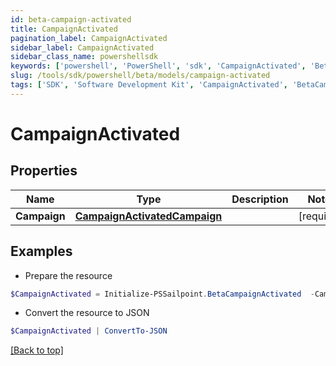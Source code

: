 ```yaml
---
id: beta-campaign-activated
title: CampaignActivated
pagination_label: CampaignActivated
sidebar_label: CampaignActivated
sidebar_class_name: powershellsdk
keywords: ['powershell', 'PowerShell', 'sdk', 'CampaignActivated', 'BetaCampaignActivated'] 
slug: /tools/sdk/powershell/beta/models/campaign-activated
tags: ['SDK', 'Software Development Kit', 'CampaignActivated', 'BetaCampaignActivated']
---
```



# CampaignActivated

## Properties

Name | Type | Description | Notes
------------ | ------------- | ------------- | -------------
**Campaign** | [**CampaignActivatedCampaign**](campaign-activated-campaign) |  | [required]

## Examples

- Prepare the resource
```powershell
$CampaignActivated = Initialize-PSSailpoint.BetaCampaignActivated  -Campaign null
```

- Convert the resource to JSON
```powershell
$CampaignActivated | ConvertTo-JSON
```


[[Back to top]](#) 

